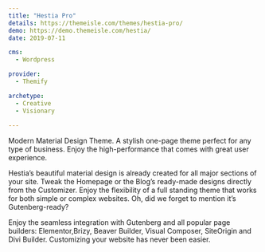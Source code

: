 ```yaml
---
title: "Hestia Pro"
details: https://themeisle.com/themes/hestia-pro/
demo: https://demo.themeisle.com/hestia/
date: 2019-07-11

cms: 
  - Wordpress

provider: 
  - Themify

archetype:
  - Creative
  - Visionary
  
---
```


Modern Material Design Theme. A stylish one-page theme perfect for any type of business. Enjoy the high-performance that comes with great user experience.

Hestia’s beautiful material design is already created for all major sections of your site. Tweak the Homepage or the Blog’s ready-made designs directly from the Customizer. Enjoy the flexibility of a full standing theme that works for both simple or complex websites. Oh, did we forget to mention it’s Gutenberg-ready?

Enjoy the seamless integration with Gutenberg and all popular page builders: Elementor,Brizy, Beaver Builder, Visual Composer, SiteOrigin and Divi Builder. Customizing your website has never been easier.
